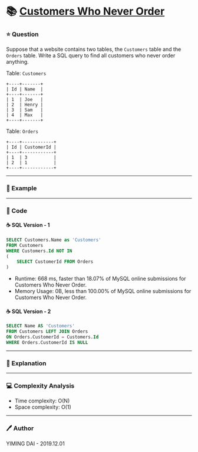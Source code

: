 # :books: [Customers Who Never Order](https://leetcode.com/problems/customers-who-never-order/)

### :star: Question

Suppose that a website contains two tables, the `Customers` table and the `Orders` table. Write a SQL query to find all customers who never order anything.

Table: `Customers`
```
+----+-------+
| Id | Name  |
+----+-------+
| 1  | Joe   |
| 2  | Henry |
| 3  | Sam   |
| 4  | Max   |
+----+-------+
```
Table: `Orders`
```
+----+------------+
| Id | CustomerId |
+----+------------+
| 1  | 3          |
| 2  | 1          |
+----+------------+
```
--- 

### :car: Example



---

### :hammer: Code

#### :coffee: SQL Version - 1

```sql
SELECT Customers.Name as 'Customers'
FROM Customers
WHERE Customers.Id NOT IN
(
    SELECT CustomerId FROM Orders
)
```

- Runtime: 668 ms, faster than 18.07% of MySQL online submissions for Customers Who Never Order.
- Memory Usage: 0B, less than 100.00% of MySQL online submissions for Customers Who Never Order.

#### :coffee: SQL Version - 2

```sql
SELECT Name AS 'Customers'
FROM Customers LEFT JOIN Orders
ON Orders.CustomerId = Customers.Id
WHERE Orders.CustomerId IS NULL
```

---

### :pencil: Explanation



---

### :computer: Complexity Analysis

- Time complexity: O(N)
- Space complexity: O(1)

---

### :pen: Author

YIMING DAI - 2019.12.01
